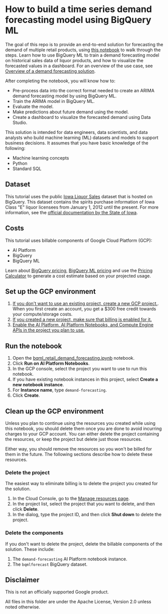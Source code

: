 # How to build a time series demand forecasting model using BigQuery ML

The goal of this repo is to provide an end-to-end solution for forecasting the demand of multiple retail products, using [this notebook](bqml_retail_demand_forecasting.ipynb) to walk through the steps. Learn how to use BigQuery ML to train a demand forecasting model on historical sales data of liquor products, and how to visualize the forecasted values in a dashboard. For an overview of the use case, see [Overview of a demand forecasting solution](https://cloud.google.com/architecture/demand-forecasting-overview).

After completing the notebook, you will know how to:

* Pre-process data into the correct format needed to create an ARIMA demand forecasting model by using BigQuery ML.
* Train the ARIMA model in BigQuery ML.
* Evaluate the model.
* Make predictions about future demand using the model.
* Create a dashboard to visualize the forecasted demand using Data Studio.

This solution is intended for data engineers, data scientists, and data analysts
who build machine learning (ML) datasets and models to support business
decisions. It assumes that you have basic knowledge of the following:

* Machine learning concepts
* Python
* Standard SQL

## Dataset

This tutorial uses the public
[Iowa Liquor Sales](https://pantheon.corp.google.com/marketplace/product/iowa-department-of-commerce/iowa-liquor-sales)
dataset that is hosted on BigQuery. This dataset contains the
spirits purchase information of Iowa Class "E" liquor licensees from
January 1, 2012 until the present. For more information, see the
[official documentation by the State of Iowa](https://data.iowa.gov/Sales-Distribution/Iowa-Liquor-Sales/m3tr-qhgy).

## Costs 

This tutorial uses billable components of Google Cloud Platform (GCP):

* AI Platform
* BigQuery
* BigQuery ML

Learn about [BigQuery pricing](https://cloud.google.com/bigquery/pricing), [BigQuery ML
pricing](https://cloud.google.com/bigquery-ml/pricing) and use the [Pricing
Calculator](https://cloud.google.com/products/calculator/)
to generate a cost estimate based on your projected usage.

## Set up the GCP environment

1. [If you don't want to use an existing project, create a new GCP project.](https://console.cloud.google.com/cloud-resource-manager). When you first create an account, you get a $300 free credit towards your compute/storage costs.
1. [If you created a new project, make sure that billing is enabled for it.](https://cloud.google.com/billing/docs/how-to/modify-project)
1. [Enable the AI Platform, AI Platform Notebooks, and Compute Engine APIs in the project you plan to use.](https://console.cloud.google.com/flows/enableapi?apiid=ml.googleapis.com,notebooks.googleapis.com,compute_component)

## Run the notebook

1. Open the [bqml_retail_demand_forecasting.ipynb](bqml_retail_demand_forecasting.ipynb) notebook.
1. Click **Run on AI Platform Notebooks**.
2. In the GCP console, select the project you want to use to run this notebook.
3. If you have existing notebook instances in this project, select **Create a new notebook instance**.
4. For **Instance name**, type `demand-forecasting`.
5. Click **Create**.

## Clean up the GCP environment

Unless you plan to continue using the resources you created while using this notebook, you should delete them once you are done
to avoid incurring charges to your GCP account. You can either delete the project containing the resources, or
keep the project but delete just those resources.

Either way, you should remove the resources so you won't be billed for them in
the future. The following sections describe how to delete these resources.

### Delete the project

The easiest way to eliminate billing is to delete the project you created for
the solution.

1. In the Cloud Console, go to the [Manage resources page](https://pantheon.corp.google.com/cloud-resource-manager).
1. In the project list, select the project that you want to delete, and then click **Delete**.
1. In the dialog, type the project ID, and then click **Shut down** to delete the project.

### Delete the components

If you don't want to delete the project, delete the billable components of the solution.
These include:

1. The `demand-forecasting` AI Platform notebook instance.
2. The `bqmlforecast` BigQuery dataset.

## Disclaimer
This is not an officially supported Google product.

All files in this folder are under the Apache License, Version 2.0 unless noted otherwise.
